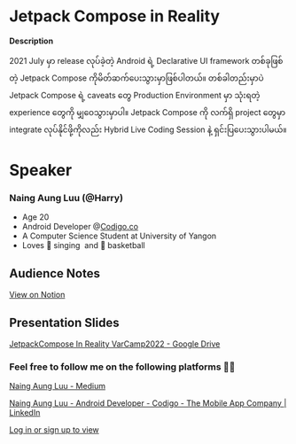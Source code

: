 # Jetpack Compose in Reality

**Description**

2021 July မှာ release လုပ်ခဲ့တဲ့ Android ရဲ့ Declarative UI framework တစ်ခုဖြစ်တဲ့ Jetpack Compose ကိုမိတ်ဆက်ပေးသွားမှာဖြစ်ပါတယ်။ တစ်ခါတည်းမှာပဲ Jetpack Compose ရဲ့ caveats တွေ Production Environment မှာ သုံးရတဲ့ experience တွေကို မျှဝေသွားမှာပါ။ Jetpack Compose ကို လက်ရှိ project တွေမှာ integrate လုပ်နိုင်ဖို့ကိုလည်း Hybrid Live Coding Session နဲ့ ရှင်းပြပေးသွားပါမယ်။

# Speaker


### Naing Aung Luu (@Harry)

- Age 20
- Android Developer @[Codigo.co](https://www.codigo.co)
- A Computer Science Student at University of Yangon
- Loves 🎤 singing  and 🏀 basketball


## Audience Notes
[View on Notion](https://naingaungluu.notion.site/Jetpack-Compose-in-Reality-23ad0c960792452d9892d6225b356723)

## Presentation Slides


[JetpackCompose In Reality VarCamp2022 - Google Drive](https://drive.google.com/drive/folders/1APhV1htwhkGKT0YuEJKT3ExpfnJflLE0?usp=sharing)


### Feel free to follow me on the following platforms ✌🏻


[Naing Aung Luu - Medium](https://naingaungluu.medium.com)

[Naing Aung Luu - Android Developer - Codigo - The Mobile App Company | LinkedIn](https://www.linkedin.com/in/naing-aung-luu-6113b7192/)

[Log in or sign up to view](https://www.facebook.com/harry.jason.73)
